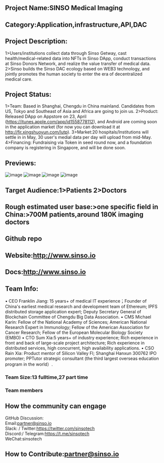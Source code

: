 ## Project Name:SINSO Medical Imaging

## Category:Application,infrastructure,API,DAC
<!--developer tooling, application, wallet, infrastructure, etc-->

## Project Description:
1>Users/institutions collect data through Sinso Getway, cast health/medical-related data into NFTs in Sinso DApp, conduct transactions at Sinso Donors Network, and realize the value transfer of medical data. 
2>Sinso builds the Sinso DAC ecology based on WEB3 technology, and jointly promotes the human society to enter the era of decentralized medical care.
<!--Describe your project in a few sentences. -->

## Project Status:
1>Team: Based in Shanghai, Chengdu in China mainland. Candidates from US, Tokyo and Southeast of Asia and Africa are going to join us.
2>Product: Released DApp on Appstore on 23, April (https://itunes.apple.com/app/id1558778112), and Android are coming soon in the application market (for now you can download it at http://fir.xingshuoyun.com/lutp).
3>Market:20 hospitals/Institutions will settle in in May, 30 user's medial data per day will upload from mid-May.
4>Financing: Fundraising via Token in seed round now, and a foundation company is registering in Singapore, and will be done soon.
<!--brainstorming, fundraising, under development, beta, shipped, etc-->

## Previews:
![image](https://user-images.githubusercontent.com/80187953/117392470-b973f580-af24-11eb-8e42-0ca41b4aeef0.png)
![image](https://user-images.githubusercontent.com/80187953/117392492-c395f400-af24-11eb-9c0d-e3862e3da820.png)
![image](https://user-images.githubusercontent.com/80187953/117392624-0952bc80-af25-11eb-9703-8bbf68c1d4d7.png)
![image](https://user-images.githubusercontent.com/80187953/117392673-2a1b1200-af25-11eb-9895-463560a583bb.png)

<!--Add some screenshots to give a preview of your product-->

## Target Audience:1>Patients 2>Doctors
<!--Describe who will be your project's users-->

## Rough estimated user base:>one specific field in China:>700M patients,around 180K imaging doctors
<!--How many users do you have right now?-->

## Github repo
<!--Attach a link to your GitHub repo if it's OSS-->

## Website:http://www.sinso.io
<!--Link your website if available-->

## Docs:http://www.sinso.io
<!--Including a link to your project docs!-->

## Team Info:
•	CEO Franklin Jiang: 15 years+ of medical IT experience；Founder of China's earliest medical research   and development team of Ethereum; IPFS distributed storage application expert; Deputy Secretary General of Blockchain Committee of Chengdu Big Data Association.
•	CMS Michael Karin: Fellow of the National Academy of Sciences; American National Research Expert in Immunology; Fellow of the American Association for Cancer Research; Fellow of the European Molecular Biology Society (EMBO) 
•	CTO Sum Xia:5 years+ of industry experience; Rich experience in front and back of large-scale project architecture; Rich experience in distributed services, high concurrent, high availability applications.
•	CSO Rain Xia: Product mentor of Silicon Valley FI; Shanghai Hanxun 300762 IPO promoter; PPTutor strategic consultant (the third largest overseas education program in the world）. 
<!-- Introduce your amazing team - how many team members are working on this project and who are they?-->
### Team Size:13 fulltime,27 part time 

### Team members  

## How the community can engage
GitHub Discussion: <!--Start a disucssion with the community here: https://github.com/filecoin-project/community/discussions/new and attach the link!-->  
Email:partner@sinso.io  
Slack: /
Twitter:https://twitter.com/sinsotech   
Discord:/
Telegram:https://t.me/sinsotech   
WeChat:sinsotech  

## How to Contribute:partner@sinso.io
<!--How can the community contribute to your project?-->
